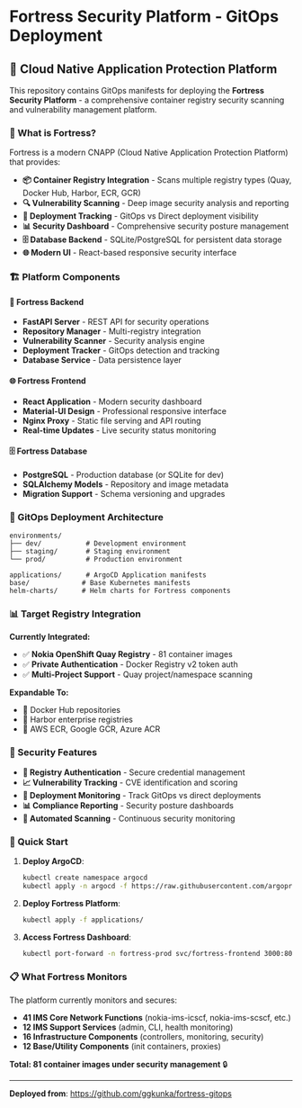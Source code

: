 # Fortress Security Platform - GitOps Deployment

## 🏰 Cloud Native Application Protection Platform

This repository contains GitOps manifests for deploying the **Fortress Security Platform** - a comprehensive container registry security scanning and vulnerability management platform.

### 🎯 What is Fortress?

Fortress is a modern CNAPP (Cloud Native Application Protection Platform) that provides:

- **📦 Container Registry Integration** - Scans multiple registry types (Quay, Docker Hub, Harbor, ECR, GCR)
- **🔍 Vulnerability Scanning** - Deep image security analysis and reporting
- **🚀 Deployment Tracking** - GitOps vs Direct deployment visibility
- **📊 Security Dashboard** - Comprehensive security posture management
- **🗄️ Database Backend** - SQLite/PostgreSQL for persistent data storage
- **🌐 Modern UI** - React-based responsive security interface

### 🏗️ Platform Components

#### 🔧 **Fortress Backend**
- **FastAPI Server** - REST API for security operations
- **Repository Manager** - Multi-registry integration
- **Vulnerability Scanner** - Security analysis engine
- **Deployment Tracker** - GitOps detection and tracking
- **Database Service** - Data persistence layer

#### 🌐 **Fortress Frontend** 
- **React Application** - Modern security dashboard
- **Material-UI Design** - Professional responsive interface
- **Nginx Proxy** - Static file serving and API routing
- **Real-time Updates** - Live security status monitoring

#### 🗄️ **Fortress Database**
- **PostgreSQL** - Production database (or SQLite for dev)
- **SQLAlchemy Models** - Repository and image metadata
- **Migration Support** - Schema versioning and upgrades

### 🚀 GitOps Deployment Architecture

```
environments/
├── dev/           # Development environment
├── staging/       # Staging environment  
└── prod/          # Production environment

applications/      # ArgoCD Application manifests
base/             # Base Kubernetes manifests
helm-charts/      # Helm charts for Fortress components
```

### 📊 Target Registry Integration

**Currently Integrated:**
- ✅ **Nokia OpenShift Quay Registry** - 81 container images
- ✅ **Private Authentication** - Docker Registry v2 token auth
- ✅ **Multi-Project Support** - Quay project/namespace scanning

**Expandable To:**
- 🔧 Docker Hub repositories
- 🔧 Harbor enterprise registries
- 🔧 AWS ECR, Google GCR, Azure ACR

### 🎯 Security Features

- **🔐 Registry Authentication** - Secure credential management
- **📈 Vulnerability Tracking** - CVE identification and scoring
- **🚀 Deployment Monitoring** - Track GitOps vs direct deployments
- **📊 Compliance Reporting** - Security posture dashboards
- **🔄 Automated Scanning** - Continuous security monitoring

### 🚀 Quick Start

1. **Deploy ArgoCD**:
   ```bash
   kubectl create namespace argocd
   kubectl apply -n argocd -f https://raw.githubusercontent.com/argoproj/argo-cd/stable/manifests/install.yaml
   ```

2. **Deploy Fortress Platform**:
   ```bash
   kubectl apply -f applications/
   ```

3. **Access Fortress Dashboard**:
   ```bash
   kubectl port-forward -n fortress-prod svc/fortress-frontend 3000:80
   ```

### 📋 What Fortress Monitors

The platform currently monitors and secures:
- **41 IMS Core Network Functions** (nokia-ims-icscf, nokia-ims-scscf, etc.)
- **12 IMS Support Services** (admin, CLI, health monitoring)
- **16 Infrastructure Components** (controllers, monitoring, security)
- **12 Base/Utility Components** (init containers, proxies)

**Total: 81 container images under security management** 🔒

---

**Deployed from**: https://github.com/ggkunka/fortress-gitops
